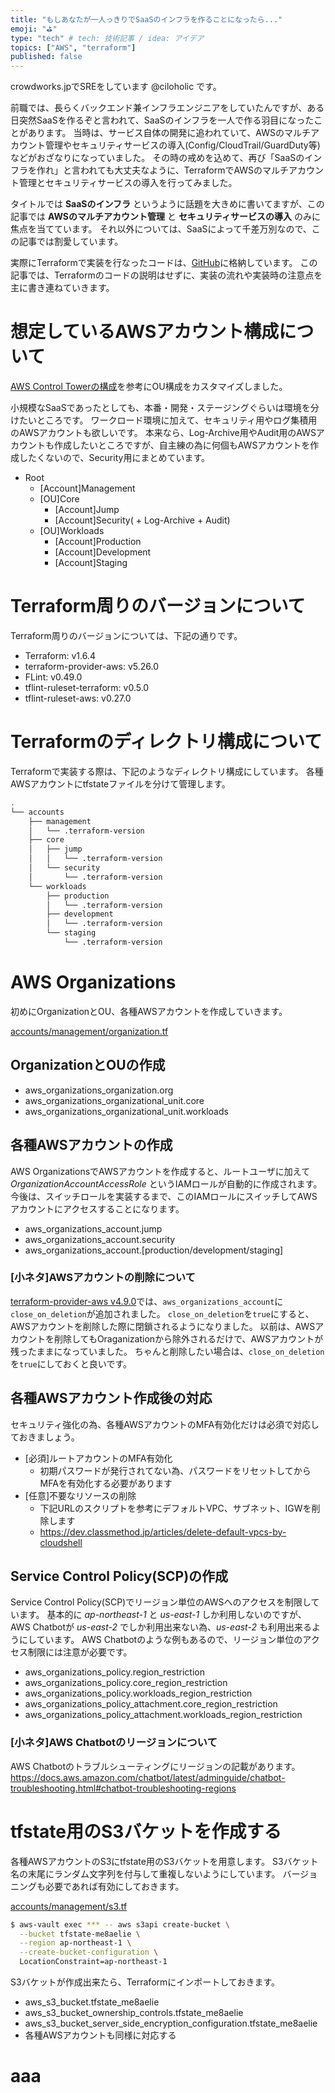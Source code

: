 ```yaml
---
title: "もしあなたが一人っきりでSaaSのインフラを作ることになったら..."
emoji: "⛳"
type: "tech" # tech: 技術記事 / idea: アイデア
topics: ["AWS", "terraform"]
published: false
---
```


crowdworks.jpでSREをしています @ciloholic です。

前職では、長らくバックエンド兼インフラエンジニアをしていたんですが、ある日突然SaaSを作るぞと言われて、SaaSのインフラを一人で作る羽目になったことがあります。
当時は、サービス自体の開発に追われていて、AWSのマルチアカウント管理やセキュリティサービスの導入(Config/CloudTrail/GuardDuty等)などがおざなりになっていました。
その時の戒めを込めて、再び「SaaSのインフラを作れ」と言われても大丈夫なように、TerraformでAWSのマルチアカウント管理とセキュリティサービスの導入を行ってみました。

タイトルでは **SaaSのインフラ** というように話題を大きめに書いてますが、この記事では **AWSのマルチアカウント管理** と **セキュリティサービスの導入** のみに焦点を当てています。
それ以外については、SaaSによって千差万別なので、この記事では割愛しています。

実際にTerraformで実装を行なったコードは、[GitHub](https://github.com/ciloholic/multi_aws_account)に格納しています。
この記事では、Terraformのコードの説明はせずに、実装の流れや実装時の注意点を主に書き連ねていきます。

# 想定しているAWSアカウント構成について

[AWS Control Towerの構成](https://docs.aws.amazon.com/whitepapers/latest/organizing-your-aws-environment/production-starter-organization.html)を参考にOU構成をカスタマイズしました。

小規模なSaaSであったとしても、本番・開発・ステージングぐらいは環境を分けたいところです。
ワークロード環境に加えて、セキュリティ用やログ集積用のAWSアカウントも欲しいです。
本来なら、Log-Archive用やAudit用のAWSアカウントも作成したいところですが、自主練の為に何個もAWSアカウントを作成したくないので、Security用にまとめています。

- Root
  - [Account]Management
  - [OU]Core
    - [Account]Jump
    - [Account]Security( + Log-Archive + Audit)
  - [OU]Workloads
    - [Account]Production
    - [Account]Development
    - [Account]Staging

# Terraform周りのバージョンについて

Terraform周りのバージョンについては、下記の通りです。

- Terraform: v1.6.4
- terraform-provider-aws: v5.26.0
- FLint: v0.49.0
- tflint-ruleset-terraform: v0.5.0
- tflint-ruleset-aws: v0.27.0

# Terraformのディレクトリ構成について

Terraformで実装する際は、下記のようなディレクトリ構成にしています。
各種AWSアカウントにtfstateファイルを分けて管理します。

```bash
.
└── accounts
    ├── management
    │   └── .terraform-version
    ├── core
    │   ├── jump
    │   │   └── .terraform-version
    │   └── security
    │       └── .terraform-version
    └── workloads
        ├── production
        │   └── .terraform-version
        ├── development
        │   └── .terraform-version
        └── staging
            └── .terraform-version
```

# AWS Organizations

初めにOrganizationとOU、各種AWSアカウントを作成していきます。

[accounts/management/organization.tf](https://github.com/ciloholic/multi_aws_account/blob/main/accounts/management/organization.tf)

## OrganizationとOUの作成

- aws_organizations_organization.org
- aws_organizations_organizational_unit.core
- aws_organizations_organizational_unit.workloads

## 各種AWSアカウントの作成

AWS OrganizationsでAWSアカウントを作成すると、ルートユーザに加えて *OrganizationAccountAccessRole* というIAMロールが自動的に作成されます。
今後は、スイッチロールを実装するまで、このIAMロールにスイッチしてAWSアカウントにアクセスすることになります。

- aws_organizations_account.jump
- aws_organizations_account.security
- aws_organizations_account.[production/development/staging]

### [小ネタ]AWSアカウントの削除について

[terraform-provider-aws v4.9.0](https://github.com/hashicorp/terraform-provider-aws/releases/tag/v4.9.0)では、`aws_organizations_account`に`close_on_deletion`が追加されました。
`close_on_deletion`を`true`にすると、AWSアカウントを削除した際に閉鎖されるようになりました。
以前は、AWSアカウントを削除してもOraganizationから除外されるだけで、AWSアカウントが残ったままになっていました。
ちゃんと削除したい場合は、`close_on_deletion`を`true`にしておくと良いです。

## 各種AWSアカウント作成後の対応

セキュリティ強化の為、各種AWSアカウントのMFA有効化だけは必須で対応しておきましょう。

- [必須]ルートアカウントのMFA有効化
  - 初期パスワードが発行されてない為、パスワードをリセットしてからMFAを有効化する必要があります
- [任意]不要なリソースの削除
  - 下記URLのスクリプトを参考にデフォルトVPC、サブネット、IGWを削除します
  - https://dev.classmethod.jp/articles/delete-default-vpcs-by-cloudshell

## Service Control Policy(SCP)の作成

Service Control Policy(SCP)でリージョン単位のAWSへのアクセスを制限しています。
基本的に *ap-northeast-1* と *us-east-1* しか利用しないのですが、AWS Chatbotが *us-east-2* でしか利用出来ない為、*us-east-2* も利用出来るようにしています。
AWS Chatbotのような例もあるので、リージョン単位のアクセス制限には注意が必要です。

- aws_organizations_policy.region_restriction
- aws_organizations_policy.core_region_restriction
- aws_organizations_policy.workloads_region_restriction
- aws_organizations_policy_attachment.core_region_restriction
- aws_organizations_policy_attachment.workloads_region_restriction

### [小ネタ]AWS Chatbotのリージョンについて

AWS Chatbotのトラブルシューティングにリージョンの記載があります。
https://docs.aws.amazon.com/chatbot/latest/adminguide/chatbot-troubleshooting.html#chatbot-troubleshooting-regions

# tfstate用のS3バケットを作成する

各種AWSアカウントのS3にtfstate用のS3バケットを用意します。
S3バケット名の末尾にランダム文字列を付与して重複しないようにしています。
バージョニングも必要であれば有効にしておきます。

[accounts/management/s3.tf](https://github.com/ciloholic/multi_aws_account/blob/main/accounts/management/s3.tf)

```bash
$ aws-vault exec *** -- aws s3api create-bucket \
  --bucket tfstate-me8aelie \
  --region ap-northeast-1 \
  --create-bucket-configuration \
  LocationConstraint=ap-northeast-1
```

S3バケットが作成出来たら、Terraformにインポートしておきます。

- aws_s3_bucket.tfstate_me8aelie
- aws_s3_bucket_ownership_controls.tfstate_me8aelie
- aws_s3_bucket_server_side_encryption_configuration.tfstate_me8aelie
- 各種AWSアカウントも同様に対応する

# aaa
